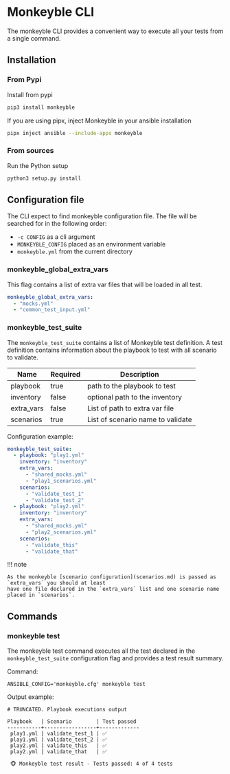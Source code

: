 # Monkeyble CLI

The monkeyble CLI provides a convenient way to execute all your tests from a single command.

## Installation

### From Pypi

Install from pypi
```bash
pip3 install monkeyble
```

If you are using pipx, inject Monkeyble in your ansible installation
```bash
pipx inject ansible --include-apps monkeyble
```

### From sources

Run the Python setup 
```bash
python3 setup.py install
```

## Configuration file

The CLI expect to find monkeyble configuration file. The file will be searched for in the following order:

- `-c CONFIG` as a cli argument
- `MONKEYBLE_CONFIG` placed as an environment variable
- `monkeyble.yml` from the current directory

### monkeyble_global_extra_vars

This flag contains a list of extra var files that will be loaded in all test.
```yaml
monkeyble_global_extra_vars:
  - "mocks.yml"
  - "common_test_input.yml"
```

### monkeyble_test_suite

The `monkeyble_test_suite` contains a list of Monkeyble test definition.
A test definition contains information about the playbook to test with all scenario to validate.

| Name       | Required | Description                       |
|------------|----------|-----------------------------------|
| playbook   | true     | path to the playbook to test      |
| inventory  | false    | optional path to the inventory    |
| extra_vars | false    | List of path to extra var file    |
| scenarios  | true     | List of scenario name to validate |

Configuration example:

```yaml
monkeyble_test_suite:
  - playbook: "play1.yml"
    inventory: "inventory"
    extra_vars:
      - "shared_mocks.yml"
      - "play1_scenarios.yml"
    scenarios:
      - "validate_test_1"
      - "validate_test_2"
  - playbook: "play2.yml"
    inventory: "inventory"
    extra_vars:
      - "shared_mocks.yml"
      - "play2_scenarios.yml"
    scenarios:
      - "validate_this"
      - "validate_that"
```

!!! note

    As the monkeyble [scenario configuration](scenarios.md) is passed as `extra_vars` you should at least 
    have one file declared in the `extra_vars` list and one scenario name placed in `scenarios`.

## Commands

### monkeyble test

The monkeyble test command executes all the test declared in the `monkeyble_test_suite` configuration flag and provides
a test result summary.

Command:
```
ANSIBLE_CONFIG='monkeyble.cfg' monkeyble test 
```

Output example:
```
# TRUNCATED. Playbook executions output

Playbook   | Scenario        | Test passed
-----------+-----------------+-------------
 play1.yml | validate_test_1 | ✅
 play1.yml | validate_test_2 | ✅
 play2.yml | validate_this   | ✅
 play2.yml | validate_that   | ✅
 
 🐵 Monkeyble test result - Tests passed: 4 of 4 tests
```
